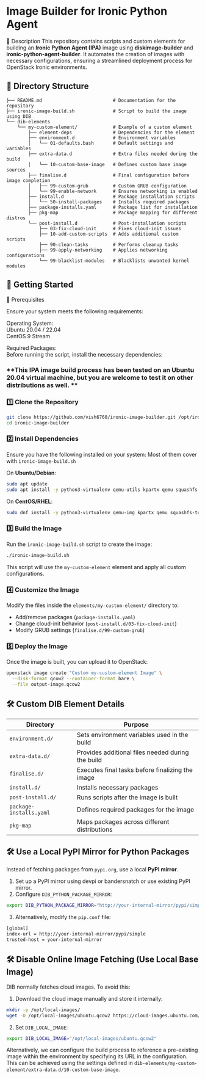 # Image Builder for Ironic Python Agent

📌 Description
This repository contains scripts and custom elements for building an **Ironic Python Agent (IPA)** image using **diskimage-builder** and **ironic-python-agent-builder**. It automates the creation of images with necessary configurations, ensuring a streamlined deployment process for OpenStack Ironic environments.

## 📁 Directory Structure

```
├── README.md                          # Documentation for the repository
├── ironic-image-build.sh              # Script to build the image using DIB
└── dib-elements
    └── my-custom-element/             # Example of a custom element                      
        ├── element-deps               # Dependencies for the element
        ├── environment.d              # Environment variables
        │   └── 01-defaults.bash       # Default settings and variables
        ├── extra-data.d               # Extra files needed during the build
        │   └── 10-custom-base-image   # Defines custom base image sources
        ├── finalise.d                 # Final configuration before image completion
        │   ├── 99-custom-grub         # Custom GRUB configuration
        │   └── 99-enable-network      # Ensures networking is enabled
        ├── install.d                  # Package installation scripts
        │   └── 50-install-packages    # Installs required packages
        ├── package-installs.yaml      # Package list for installation
        ├── pkg-map                    # Package mapping for different distros
        └── post-install.d             # Post-installation scripts
            ├── 03-fix-cloud-init      # Fixes cloud-init issues
            ├── 10-add-custom-scripts  # Adds additional custom scripts
            ├── 90-clean-tasks         # Performs cleanup tasks
            ├── 99-apply-networking    # Applies networking configurations 
            └── 99-blacklist-modules   # Blacklists unwanted kernel modules
```

## 🚀 Getting Started

🚀 Prerequisites

Ensure your system meets the following requirements:

Operating System:  
Ubuntu 20.04 / 22.04  
CentOS 9 Stream  

Required Packages:  
Before running the script, install the necessary dependencies:  

### **This IPA image build process has been tested on an Ubuntu 20.04 virtual machine, but you are welcome to test it on other distributions as well. **

### 1️⃣ **Clone the Repository**
```bash
git clone https://github.com/vish6760/ironic-image-builder.git /opt/ironic-image-builder
cd ironic-image-builder
```

### 2️⃣ **Install Dependencies**
Ensure you have the following installed on your system: Most of them cover with `ironic-image-build.sh`

On **Ubuntu/Debian**:
```bash
sudo apt update
sudo apt install -y python3-virtualenv qemu-utils kpartx qemu squashfs-tools curl uuid-runtime
```

On **CentOS/RHEL**:
```bash
sudo dnf install -y python3-virtualenv qemu-img kpartx qemu squashfs-tools curl util-linux
```

### 3️⃣ **Build the Image**
Run the `ironic-image-build.sh` script to create the image:
```bash
./ironic-image-build.sh
```

This script will use the `my-custom-element` element and apply all custom configurations.

### 4️⃣ **Customize the Image**
Modify the files inside the `elements/my-custom-element/` directory to:
- Add/remove packages (`package-installs.yaml`)
- Change cloud-init behavior (`post-install.d/03-fix-cloud-init`)
- Modify GRUB settings (`finalise.d/99-custom-grub`)

### 5️⃣ **Deploy the Image**
Once the image is built, you can upload it to OpenStack:
```bash
openstack image create "Custom my-custom-element Image" \
  --disk-format qcow2 --container-format bare \
  --file output-image.qcow2
```

## 🛠️ Custom DIB Element Details

| Directory            | Purpose |
|----------------------|---------|
| `environment.d/`    | Sets environment variables used in the build |
| `extra-data.d/`     | Provides additional files needed during the build |
| `finalise.d/`       | Executes final tasks before finalizing the image |
| `install.d/`        | Installs necessary packages |
| `post-install.d/`   | Runs scripts after the image is built |
| `package-installs.yaml` | Defines required packages for the image |
| `pkg-map`           | Maps packages across different distributions |

## 🛠️ Use a Local PyPI Mirror for Python Packages

Instead of fetching packages from `pypi.org`, use a local **PyPI mirror**.

1. Set up a PyPI mirror using devpi or bandersnatch or use existing PyPI mirror.
2. Configure `DIB_PYTHON_PACKAGE_MIRROR`:
```bash
export DIB_PYTHON_PACKAGE_MIRROR="http://your-internal-mirror/pypi/simple"
```
3. Alternatively, modify the `pip.conf` file:
```bash
[global]
index-url = http://your-internal-mirror/pypi/simple
trusted-host = your-internal-mirror
```

## 🛠️ Disable Online Image Fetching (Use Local Base Image)

DIB normally fetches cloud images. To avoid this:

1. Download the cloud image manually and store it internally:
```bash
mkdir -p /opt/local-images/
wget -O /opt/local-images/ubuntu.qcow2 https://cloud-images.ubuntu.com/releases/22.04/release/ubuntu-22.04-server-cloudimg-amd64.img
```

2. Set `DIB_LOCAL_IMAGE`:
```bash
export DIB_LOCAL_IMAGE="/opt/local-images/ubuntu.qcow2"
```

Alternatively, we can configure the build process to reference a pre-existing image within the environment by specifying its URL in the configuration. This can be achieved using the settings defined in `dib-elements/my-custom-element/extra-data.d/10-custom-base-image`.



